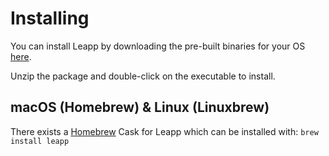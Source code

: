# Installing

You can install Leapp by downloading the pre-built binaries for your OS [here](https://www.leapp.cloud/releases).

Unzip the package and double-click on the executable to install.

## macOS (Homebrew) & Linux (Linuxbrew)

There exists a [Homebrew](https://brew.sh/) Cask for Leapp which can be installed with:
`brew install leapp`
